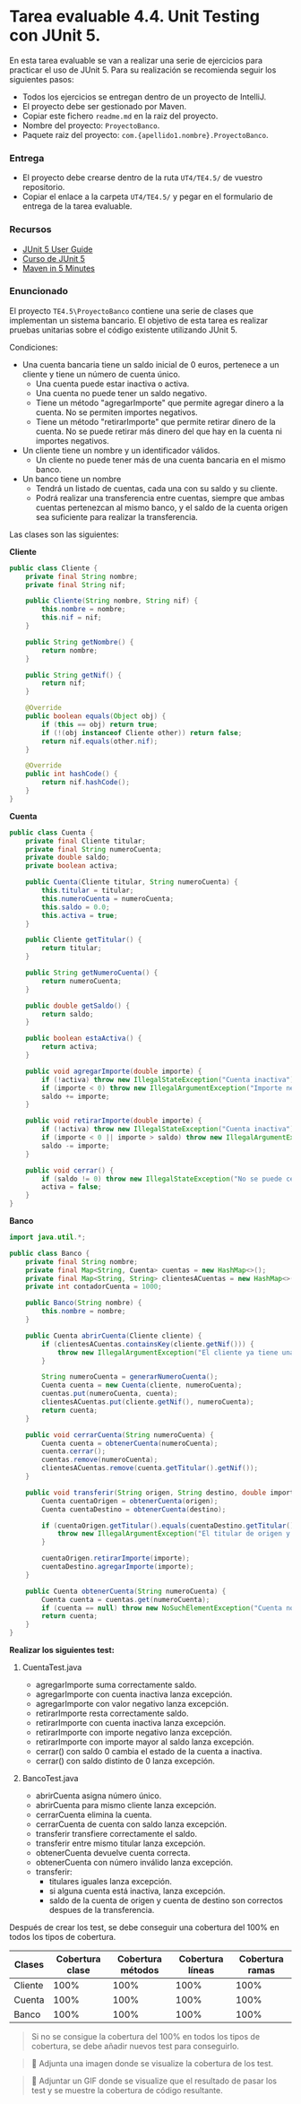 # Tarea evaluable 4.4. Unit Testing con JUnit 5. 

En esta tarea evaluable se van a realizar una serie de ejercicios para practicar el uso de JUnit 5. Para su realización se recomienda seguir los siguientes pasos:

- Todos los ejercicios se entregan dentro de un proyecto de IntelliJ.
- El proyecto debe ser gestionado por Maven.
- Copiar este fichero `readme.md` en la raiz del proyecto.
- Nombre del proyecto: `ProyectoBanco`.
- Paquete raiz del proyecto: `com.{apellido1.nombre}.ProyectoBanco`.

### Entrega

- El proyecto debe crearse dentro de la ruta `UT4/TE4.5/` de vuestro repositorio.
- Copiar el enlace a la carpeta `UT4/TE4.5/` y pegar en el formulario de entrega de la tarea evaluable.


### Recursos

- [JUnit 5 User Guide](https://junit.org/junit5/docs/current/user-guide/)
- [Curso de JUnit 5](https://www.youtube.com/playlist?list=PLTd5ehIj0goPcVH3xhSudzyazW8CtMvsq)
- [Maven in 5 Minutes](https://maven.apache.org/guides/getting-started/maven-in-five-minutes.html)


### Enuncionado

El proyecto `TE4.5\ProyectoBanco` contiene una serie de clases que implementan un sistema bancario. El objetivo de esta tarea es realizar pruebas unitarias sobre el código existente utilizando JUnit 5.

Condiciones:

- Una cuenta bancaria tiene un saldo inicial de 0 euros, pertenece a un cliente y tiene un número de cuenta único.
  - Una cuenta puede estar inactiva o activa.
  - Una cuenta no puede tener un saldo negativo.
  - Tiene un método "agregarImporte" que permite agregar dinero a la cuenta. No se permiten importes negativos.
  - Tiene un método "retirarImporte" que permite retirar dinero de la cuenta. No se puede retirar más dinero del que hay en la cuenta ni importes negativos.
- Un cliente tiene un nombre y un identificador válidos.
  - Un cliente no puede tener más de una cuenta bancaria en el mismo banco.
- Un banco tiene un nombre
  - Tendrá un listado de cuentas, cada una con su saldo y su cliente.
  - Podrá realizar una transferencia entre cuentas, siempre que ambas cuentas pertenezcan al mismo banco, y el saldo de la cuenta origen sea suficiente para realizar la transferencia.


Las clases son las siguientes:

**Cliente**

```	java
public class Cliente {
    private final String nombre;
    private final String nif;

    public Cliente(String nombre, String nif) {
        this.nombre = nombre;
        this.nif = nif;
    }

    public String getNombre() {
        return nombre;
    }

    public String getNif() {
        return nif;
    }

    @Override
    public boolean equals(Object obj) {
        if (this == obj) return true;
        if (!(obj instanceof Cliente other)) return false;
        return nif.equals(other.nif);
    }

    @Override
    public int hashCode() {
        return nif.hashCode();
    }
}
```

**Cuenta**

```java
public class Cuenta {
    private final Cliente titular;
    private final String numeroCuenta;
    private double saldo;
    private boolean activa;

    public Cuenta(Cliente titular, String numeroCuenta) {
        this.titular = titular;
        this.numeroCuenta = numeroCuenta;
        this.saldo = 0.0;
        this.activa = true;
    }

    public Cliente getTitular() {
        return titular;
    }

    public String getNumeroCuenta() {
        return numeroCuenta;
    }

    public double getSaldo() {
        return saldo;
    }

    public boolean estaActiva() {
        return activa;
    }

    public void agregarImporte(double importe) {
        if (!activa) throw new IllegalStateException("Cuenta inactiva");
        if (importe < 0) throw new IllegalArgumentException("Importe negativo");
        saldo += importe;
    }

    public void retirarImporte(double importe) {
        if (!activa) throw new IllegalStateException("Cuenta inactiva");
        if (importe < 0 || importe > saldo) throw new IllegalArgumentException("Importe inválido");
        saldo -= importe;
    }

    public void cerrar() {
        if (saldo != 0) throw new IllegalStateException("No se puede cerrar la cuenta con saldo diferente de 0");
        activa = false;
    }
}

```

**Banco**

```java
import java.util.*;

public class Banco {
    private final String nombre;
    private final Map<String, Cuenta> cuentas = new HashMap<>();
    private final Map<String, String> clientesACuentas = new HashMap<>();
    private int contadorCuenta = 1000;

    public Banco(String nombre) {
        this.nombre = nombre;
    }

    public Cuenta abrirCuenta(Cliente cliente) {
        if (clientesACuentas.containsKey(cliente.getNif())) {
            throw new IllegalArgumentException("El cliente ya tiene una cuenta");
        }

        String numeroCuenta = generarNumeroCuenta();
        Cuenta cuenta = new Cuenta(cliente, numeroCuenta);
        cuentas.put(numeroCuenta, cuenta);
        clientesACuentas.put(cliente.getNif(), numeroCuenta);
        return cuenta;
    }

    public void cerrarCuenta(String numeroCuenta) {
        Cuenta cuenta = obtenerCuenta(numeroCuenta);
        cuenta.cerrar();
        cuentas.remove(numeroCuenta);
        clientesACuentas.remove(cuenta.getTitular().getNif());
    }

    public void transferir(String origen, String destino, double importe) {
        Cuenta cuentaOrigen = obtenerCuenta(origen);
        Cuenta cuentaDestino = obtenerCuenta(destino);

        if (cuentaOrigen.getTitular().equals(cuentaDestino.getTitular())) {
            throw new IllegalArgumentException("El titular de origen y destino no puede ser el mismo");
        }

        cuentaOrigen.retirarImporte(importe);
        cuentaDestino.agregarImporte(importe);
    }

    public Cuenta obtenerCuenta(String numeroCuenta) {
        Cuenta cuenta = cuentas.get(numeroCuenta);
        if (cuenta == null) throw new NoSuchElementException("Cuenta no encontrada");
        return cuenta;
    }
}
```

**Realizar los siguientes test:**

1. CuentaTest.java
   - agregarImporte suma correctamente saldo.
   - agregarImporte con cuenta inactiva lanza excepción.
   - agregarImporte con valor negativo lanza excepción.
   - retirarImporte resta correctamente saldo.
   - retirarImporte con cuenta inactiva lanza excepción.
   - retirarImporte con importe negativo lanza excepción.
   - retirarImporte con importe mayor al saldo lanza excepción.
   - cerrar() con saldo 0 cambia el estado de la cuenta a inactiva.
   - cerrar() con saldo distinto de 0 lanza excepción.

2. BancoTest.java
    - abrirCuenta asigna número único.
    - abrirCuenta para mismo cliente lanza excepción.
    - cerrarCuenta elimina la cuenta.
    - cerrarCuenta de cuenta con saldo lanza excepción.
    - transferir transfiere correctamente el saldo.
    - transferir entre mismo titular lanza excepción.
    - obtenerCuenta devuelve cuenta correcta.
    - obtenerCuenta con número inválido lanza excepción.
    - transferir:
      - titulares iguales lanza excepción.
      - si alguna cuenta está inactiva, lanza excepción.
      - saldo de la cuenta de origen y cuenta de destino son correctos despues de la transferencia.



Después de crear los test, se debe conseguir una cobertura del 100% en todos los tipos de cobertura.

| Clases | Cobertura clase | Cobertura métodos | Cobertura líneas | Cobertura ramas |
|--------|-----------------|-------------------|------------------|-----------------|
| Cliente | 100%             | 100%               | 100%              | 100%             |
| Cuenta  | 100%             | 100%               | 100%              | 100%             |
| Banco   | 100%             | 100%               | 100%              | 100%             |


> Si no se consigue la cobertura del 100% en todos los tipos de cobertura, se debe añadir nuevos test para conseguirlo.


> 🧲 Adjunta una imagen donde se visualize la cobertura de los test.


> 🧲  Adjuntar un GIF donde se visualize que el resultado de pasar los test y se muestre la cobertura de código resultante.

